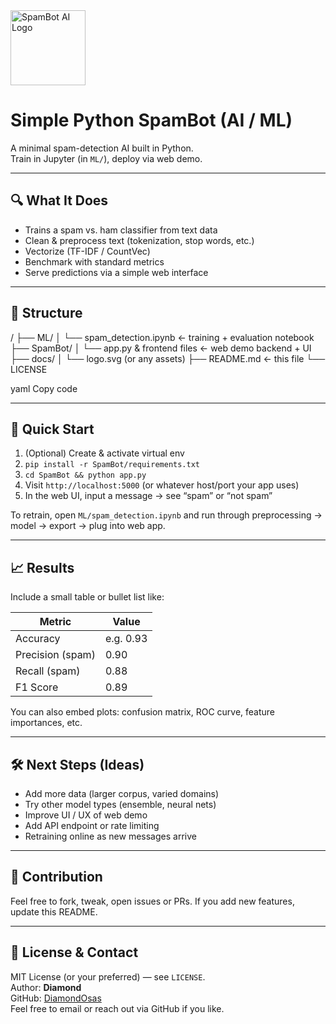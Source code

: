 <!-- You can replace this with your own SVG file or inline SVG -->
<img src="docs/logo.svg" alt="SpamBot AI Logo" width="120" />

# Simple Python SpamBot (AI / ML)

A minimal spam-detection AI built in Python.  
Train in Jupyter (in `ML/`), deploy via web demo.  

---

## 🔍 What It Does

- Trains a spam vs. ham classifier from text data  
- Clean & preprocess text (tokenization, stop words, etc.)  
- Vectorize (TF-IDF / CountVec)  
- Benchmark with standard metrics  
- Serve predictions via a simple web interface  

---

## 📁 Structure

/
├── ML/
│ └── spam_detection.ipynb ← training + evaluation notebook
├── SpamBot/
│ └── app.py & frontend files ← web demo backend + UI
├── docs/
│ └── logo.svg (or any assets)
├── README.md ← this file
└── LICENSE

yaml
Copy code

---

## 🚀 Quick Start

1. (Optional) Create & activate virtual env  
2. `pip install -r SpamBot/requirements.txt`  
3. `cd SpamBot && python app.py`  
4. Visit `http://localhost:5000` (or whatever host/port your app uses)  
5. In the web UI, input a message → see “spam” or “not spam”  

To retrain, open `ML/spam_detection.ipynb` and run through preprocessing → model → export → plug into web app.

---

## 📈 Results

Include a small table or bullet list like:

| Metric        | Value        |
|----------------|--------------|
| Accuracy       | e.g. 0.93     |
| Precision (spam) | 0.90       |
| Recall (spam)    | 0.88       |
| F1 Score         | 0.89        |

You can also embed plots: confusion matrix, ROC curve, feature importances, etc.

---

## 🛠️ Next Steps (Ideas)

- Add more data (larger corpus, varied domains)  
- Try other model types (ensemble, neural nets)  
- Improve UI / UX of web demo  
- Add API endpoint or rate limiting  
- Retraining online as new messages arrive  

---

## 🙌 Contribution

Feel free to fork, tweak, open issues or PRs. If you add new features, update this README.

---

## 📜 License & Contact

MIT License (or your preferred) — see `LICENSE`.  
Author: **Diamond**  
GitHub: [DiamondOsas](https://github.com/DiamondOsas)  
Feel free to email or reach out via GitHub if you like.
